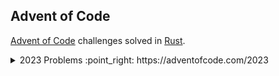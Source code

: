 ## Advent of Code

[Advent of Code](https://adventofcode.com) challenges solved in [Rust](https://www.rust-lang.org/).

<details>
  <summary> 
    2023 Problems :point_right: https://adventofcode.com/2023
  </summary>

- [X] [Day 1: Trebuchet?!](./src/2023/day-01/)
- [X] [Day 2: Cube Conundrum](./src/2023/day-02/)
- [X] [Day 3: Gear Ratios](./src/2023/day-03/)
</details>
